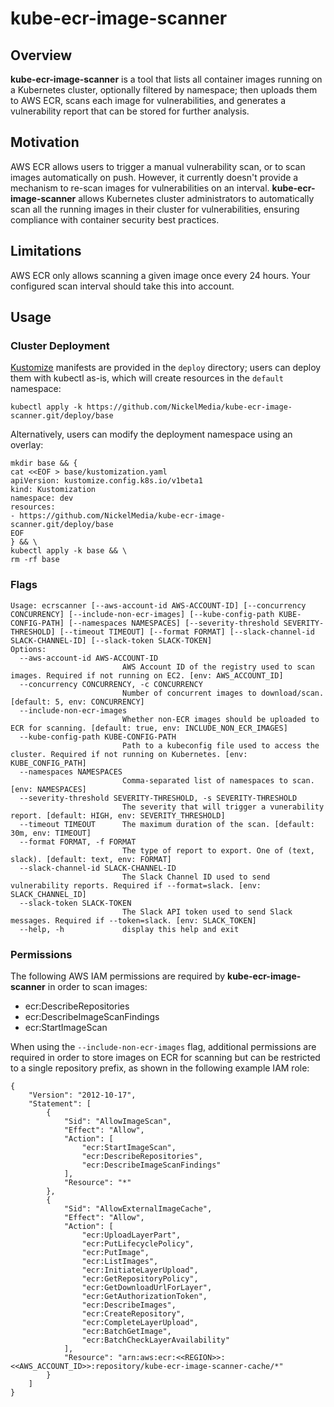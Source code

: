 # kube-ecr-image-scanner

## Overview

**kube-ecr-image-scanner** is a tool that lists all container images running on a Kubernetes cluster,
optionally filtered by namespace; then uploads them to AWS ECR, scans each image for vulnerabilities,
and generates a vulnerability report that can be stored for further analysis.

## Motivation

AWS ECR allows users to trigger a manual vulnerability scan, or to scan images automatically on push.
However, it currently doesn't provide a mechanism to re-scan images for vulnerabilities on an interval.
**kube-ecr-image-scanner** allows Kubernetes cluster administrators to automatically scan all the running
images in their cluster for vulnerabilities, ensuring compliance with container security best practices.

## Limitations

AWS ECR only allows scanning a given image once every 24 hours. Your configured scan interval should
take this into account.

## Usage

### Cluster Deployment
[Kustomize](https://kubectl.docs.kubernetes.io/guides/introduction/) manifests are provided in the `deploy` directory;
users can deploy them with kubectl as-is, which will create resources in the `default` namespace:
```
kubectl apply -k https://github.com/NickelMedia/kube-ecr-image-scanner.git/deploy/base
```
Alternatively, users can modify the deployment namespace using an overlay:
```
mkdir base && {
cat <<EOF > base/kustomization.yaml
apiVersion: kustomize.config.k8s.io/v1beta1
kind: Kustomization
namespace: dev
resources:
- https://github.com/NickelMedia/kube-ecr-image-scanner.git/deploy/base
EOF
} && \
kubectl apply -k base && \
rm -rf base
```

### Flags

```
Usage: ecrscanner [--aws-account-id AWS-ACCOUNT-ID] [--concurrency CONCURRENCY] [--include-non-ecr-images] [--kube-config-path KUBE-CONFIG-PATH] [--namespaces NAMESPACES] [--severity-threshold SEVERITY-THRESHOLD] [--timeout TIMEOUT] [--format FORMAT] [--slack-channel-id SLACK-CHANNEL-ID] [--slack-token SLACK-TOKEN]
Options:
  --aws-account-id AWS-ACCOUNT-ID
                         AWS Account ID of the registry used to scan images. Required if not running on EC2. [env: AWS_ACCOUNT_ID]
  --concurrency CONCURRENCY, -c CONCURRENCY
                         Number of concurrent images to download/scan. [default: 5, env: CONCURRENCY]
  --include-non-ecr-images
                         Whether non-ECR images should be uploaded to ECR for scanning. [default: true, env: INCLUDE_NON_ECR_IMAGES]
  --kube-config-path KUBE-CONFIG-PATH
                         Path to a kubeconfig file used to access the cluster. Required if not running on Kubernetes. [env: KUBE_CONFIG_PATH]
  --namespaces NAMESPACES
                         Comma-separated list of namespaces to scan. [env: NAMESPACES]
  --severity-threshold SEVERITY-THRESHOLD, -s SEVERITY-THRESHOLD
                         The severity that will trigger a vunerability report. [default: HIGH, env: SEVERITY_THRESHOLD]
  --timeout TIMEOUT      The maximum duration of the scan. [default: 30m, env: TIMEOUT]
  --format FORMAT, -f FORMAT
                         The type of report to export. One of (text, slack). [default: text, env: FORMAT]
  --slack-channel-id SLACK-CHANNEL-ID
                         The Slack Channel ID used to send vulnerability reports. Required if --format=slack. [env: SLACK_CHANNEL_ID]
  --slack-token SLACK-TOKEN
                         The Slack API token used to send Slack messages. Required if --token=slack. [env: SLACK_TOKEN]
  --help, -h             display this help and exit
```

### Permissions

The following AWS IAM permissions are required by **kube-ecr-image-scanner** in order to scan images:

- ecr:DescribeRepositories
- ecr:DescribeImageScanFindings
- ecr:StartImageScan

When using the `--include-non-ecr-images` flag, additional permissions are required in order to store images on
ECR for scanning but can be restricted to a single repository prefix, as shown in the following example IAM role:
```
{
    "Version": "2012-10-17",
    "Statement": [
        {
            "Sid": "AllowImageScan",
            "Effect": "Allow",
            "Action": [
                "ecr:StartImageScan",
                "ecr:DescribeRepositories",
                "ecr:DescribeImageScanFindings"
            ],
            "Resource": "*"
        },
        {
            "Sid": "AllowExternalImageCache",
            "Effect": "Allow",
            "Action": [
                "ecr:UploadLayerPart",
                "ecr:PutLifecyclePolicy",
                "ecr:PutImage",
                "ecr:ListImages",
                "ecr:InitiateLayerUpload",
                "ecr:GetRepositoryPolicy",
                "ecr:GetDownloadUrlForLayer",
                "ecr:GetAuthorizationToken",
                "ecr:DescribeImages",
                "ecr:CreateRepository",
                "ecr:CompleteLayerUpload",
                "ecr:BatchGetImage",
                "ecr:BatchCheckLayerAvailability"
            ],
            "Resource": "arn:aws:ecr:<<REGION>>:<<AWS_ACCOUNT_ID>>:repository/kube-ecr-image-scanner-cache/*"
        }
    ]
}
```
